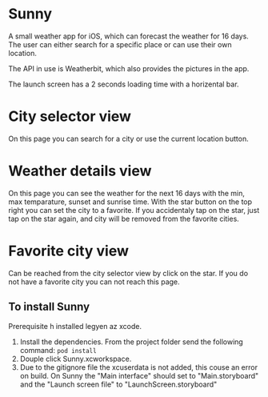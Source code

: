 # Sunny

A small weather app for iOS, which can forecast the weather for 16 days. The user can either search for a specific place or can use their own location.

The API in use is Weatherbit, which also provides the pictures in the app.

The launch screen has a 2 seconds loading time with a horizental bar.

# City selector view
On this page you can search for a city or use the current location button.

# Weather details view
On this page you can see the weather for the next 16 days with the min, max temparature, sunset and sunrise time.
With the star button on the top right you can set the city to a favorite. If you accidentaly tap on the star, just tap on the star again, and city will be removed from the favorite cities.

# Favorite city view
Can be reached from the city selector view by click on the star. If you do not have a favorite city you can not reach this page.

## To install Sunny
Prerequisite h installed legyen az xcode.
1. Install the dependencies. From the project folder send the following command: ```pod install```
2. Douple click  Sunny.xcworkspace.
3. Due to the gitignore file the xcuserdata is not added, this couse an error on build. On Sunny the "Main interface" should set to "Main.storyboard" and the "Launch screen file" to "LaunchScreen.storyboard"
